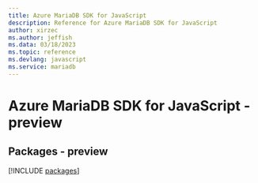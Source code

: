 ```yaml
---
title: Azure MariaDB SDK for JavaScript
description: Reference for Azure MariaDB SDK for JavaScript
author: xirzec
ms.author: jeffish
ms.data: 03/18/2023
ms.topic: reference
ms.devlang: javascript
ms.service: mariadb
---
```

# Azure MariaDB SDK for JavaScript - preview
## Packages - preview
[!INCLUDE [packages](mariadb-index.md)]